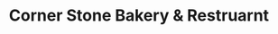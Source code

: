---
title: "Corner Stone Bakery & Restruarnt"
url: /yarnell/corner-stone-bakery-and-restruarnt/
shop: bakery
---